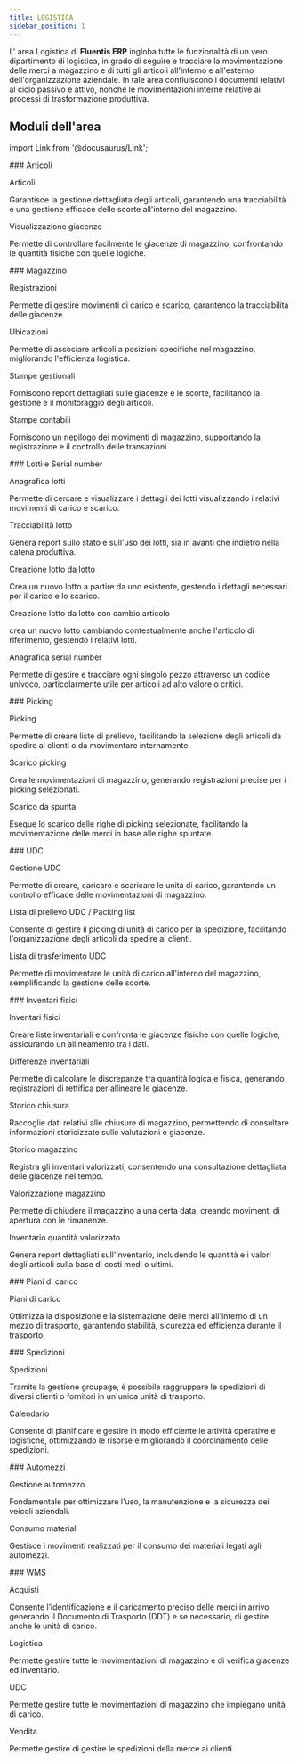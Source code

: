 ```yaml
---
title: LOGISTICA
sidebar_position: 1
---
```


L' area Logistica di **Fluentis ERP** ingloba tutte le funzionalità di un vero dipartimento di logistica, in grado di seguire e tracciare la movimentazione delle merci a magazzino e di tutti gli articoli all'interno e all'esterno dell'organizzazione aziendale.
In tale area confluiscono i documenti relativi al ciclo passivo e attivo, nonché le movimentazioni interne relative ai processi di trasformazione produttiva.

## Moduli dell'area 

import Link from '@docusaurus/Link';

<div className="cardContainer">
    <div className="card">
###     <Link to="/docs/logistics/items/items-intro">Articoli</Link>
        <p><Link to="/docs/logistics/items/items-intro" className="bold-link">Articoli</Link></p>
        <p>Garantisce la gestione dettagliata degli articoli, garantendo una tracciabilità e una gestione efficace delle scorte all'interno del magazzino.</p>
        <p><Link to="/docs/logistics/items/stocks-visualization" className="bold-link">Visualizzazione giacenze</Link></p>
        <p>Permette di controllare facilmente le giacenze di magazzino, confrontando le quantità fisiche con quelle logiche.</p>
    </div>
    <div className="card">
###     <Link to="/docs/logistics/warehouse/warehouse-intro">Magazzino</Link>
        <p><Link to="/docs/logistics/warehouse/stock-records/record" className="bold-link">Registrazioni</Link></p>
        <p>Permette di gestire movimenti di carico e scarico, garantendo la tracciabilità delle giacenze.</p>
        <p><Link to="/docs/logistics/warehouse/location/locations" className="bold-link">Ubicazioni</Link></p>
        <p>Permette di associare articoli a posizioni specifiche nel magazzino, migliorando l'efficienza logistica.</p>
        <p><Link to="/docs/logistics/warehouse/warehouse-intro" className="bold-link">Stampe gestionali</Link></p>
        <p>Forniscono report dettagliati sulle giacenze e le scorte, facilitando la gestione e il monitoraggio degli articoli.</p>
        <p><Link to="/docs/logistics/warehouse/warehouse-intro" className="bold-link">Stampe contabili</Link></p>
        <p>Forniscono un riepilogo dei movimenti di magazzino, supportando la registrazione e il controllo delle transazioni.</p>
    </div>
</div>
<div className="cardContainer">
    <div className="card">
###     <Link to="/docs/logistics/lots-serial-numbers/lots-serial-number-intro">Lotti e Serial number</Link>
        <p><Link to="/docs/logistics/lots-serial-numbers/lots-register" className="bold-link">Anagrafica lotti</Link></p>
        <p>Permette di cercare e visualizzare i dettagli dei lotti visualizzando i relativi movimenti di carico e scarico.</p>
        <p><Link to="/docs/logistics/lots-serial-numbers/lots-register" className="bold-link">Tracciabilità lotto</Link></p>
        <p>Genera report sullo stato e sull'uso dei lotti, sia in avanti che indietro nella catena produttiva.</p>
        <p><Link to="/docs/logistics/lots-serial-numbers/create-lot-from-lot" className="bold-link">Creazione lotto da lotto</Link></p>
        <p>Crea un nuovo lotto a partire da uno esistente, gestendo i dettagli necessari per il carico e lo scarico.</p>
        <p><Link to="/docs/logistics/lots-serial-numbers/create-lot-from-lot" className="bold-link">Creazione lotto da lotto con cambio articolo</Link></p>
        <p>crea un nuovo lotto cambiando contestualmente anche l'articolo di riferimento, gestendo i relativi lotti.</p>
        <p><Link to="/docs/logistics/lots-serial-numbers/serial-number-register" className="bold-link">Anagrafica serial number</Link></p>
        <p>Permette di gestire e tracciare ogni singolo pezzo attraverso un codice univoco, particolarmente utile per articoli ad alto valore o critici.</p>
    </div>
</div>
<div className="cardContainer">
    <div className="card">
###     <Link to="/docs/logistics/picking/picking-intro">Picking</Link>
        <p><Link to="/docs/logistics/picking/picking-management" className="bold-link">Picking</Link></p>
        <p>Permette di creare liste di prelievo, facilitando la selezione degli articoli da spedire ai clienti o da movimentare internamente.</p>
        <p><Link to="/docs/logistics/picking/unload-picking" className="bold-link">Scarico picking</Link></p>
        <p>Crea le movimentazioni di magazzino, generando registrazioni precise per i picking selezionati.</p>
        <p><Link to="/docs/logistics/picking/unload-check-row-management" className="bold-link">Scarico da spunta</Link></p>
        <p>Esegue lo scarico delle righe di picking selezionate, facilitando la movimentazione delle merci in base alle righe spuntate.</p>
    </div>
    <div className="card">
###     <Link to="/docs/logistics/udc/loading-unit-intro">UDC</Link>
        <p><Link to="/docs/logistics/udc/loading-unit-management/search-pallet" className="bold-link">Gestione UDC</Link></p>
        <p>Permette di creare, caricare e scaricare le unità di carico, garantendo un controllo efficace delle movimentazioni di magazzino.</p>
        <p><Link to="/docs/logistics/udc/loading-unit-packing-lists/loading-unit" className="bold-link">Lista di prelievo UDC / Packing list</Link></p>
        <p>Consente di gestire il picking di unità di carico per la spedizione, facilitando l'organizzazione degli articoli da spedire ai clienti.</p>
        <p><Link to="/docs/logistics/udc/loading-unit-packing-lists/transfer-unit" className="bold-link">Lista di trasferimento UDC</Link></p>
        <p>Permette di movimentare le unità di carico all'interno del magazzino, semplificando la gestione delle scorte.</p>
    </div>
</div>
<div className="cardContainer">
    <div className="card">
###     <Link to="/docs/logistics/physical-inventory/physical-inventory-intro">Inventari fisici</Link>
        <p><Link to="/docs/logistics/physical-inventory/inventory-management/search-physical-inventory" className="bold-link">Inventari fisici</Link></p>
        <p>Creare liste inventariali e confronta le giacenze fisiche con quelle logiche, assicurando un allineamento tra i dati.</p>
        <p><Link to="/docs/logistics/physical-inventory/stock-difference" className="bold-link">Differenze inventariali</Link></p>
        <p>Permette di calcolare le discrepanze tra quantità logica e fisica, generando registrazioni di rettifica per allineare le giacenze.</p>
        <p><Link to="/docs/logistics/physical-inventory/closing-history" className="bold-link">Storico chiusura</Link></p>
        <p>Raccoglie dati relativi alle chiusure di magazzino, permettendo di consultare informazioni storicizzate sulle valutazioni e giacenze.</p>
        <p><Link to="/docs/logistics/physical-inventory/warehouse-history" className="bold-link">Storico magazzino</Link></p>
        <p>Registra gli inventari valorizzati, consentendo una consultazione dettagliata delle giacenze nel tempo.</p>
        <p><Link to="/docs/logistics/physical-inventory/warehouse-valorization" className="bold-link">Valorizzazione magazzino</Link></p>
        <p>Permette di chiudere il magazzino a una certa data, creando movimenti di apertura con le rimanenze.</p>
        <p><Link to="/docs/logistics/physical-inventory/inventory-reports/valorized-inventory-with-quantity" className="bold-link">Inventario quantità valorizzato</Link></p>
        <p>Genera report dettagliati sull'inventario, includendo le quantità e i valori degli articoli sulla base di costi medi o ultimi.</p>
    </div>
</div>
<div className="cardContainer">
    <div className="card">
###     <Link to="/docs/logistics/load-plans/search-plan">Piani di carico</Link>
        <p><Link to="/docs/logistics/load-plans/search-plan" className="bold-link">Piani di carico</Link></p>
        <p>Ottimizza la disposizione e la sistemazione delle merci all'interno di un mezzo di trasporto, garantendo stabilità, sicurezza ed efficienza durante il trasporto.</p>
     </div>
    <div className="card">
###     <Link to="/docs/logistics/shipping/shippings-intro">Spedizioni</Link>
        <p><Link to="/docs/logistics/shipping/shippings" className="bold-link">Spedizioni</Link></p>
        <p>Tramite la gestione groupage, è possibile raggruppare le spedizioni di diversi clienti o fornitori in un'unica unità di trasporto.</p>
        <p><Link to="/docs/logistics/shipping/calendar" className="bold-link">Calendario</Link></p>
        <p>Consente di pianificare e gestire in modo efficiente le attività operative e logistiche, ottimizzando le risorse e migliorando il coordinamento delle spedizioni.</p>
    </div>
</div>
<div className="cardContainer">
    <div className="card">
###     <Link to="/docs/logistics/motorvehicles/motorvehicle-management">Automezzi</Link>
        <p><Link to="/docs/logistics/motorvehicles/motorvehicle" className="bold-link">Gestione automezzo</Link></p>
        <p>Fondamentale per ottimizzare l'uso, la manutenzione e la sicurezza dei veicoli aziendali.</p>
        <p><Link to="/docs/logistics/motorvehicles/material-consumption/material-consumption-filter" className="bold-link">Consumo materiali</Link></p>
        <p>Gestisce i movimenti realizzati per il consumo dei materiali legati agli automezzi.</p>
    </div>
</div>
<div className="cardContainer">
    <div className="card">
###     <Link to="/docs/logistics/wms/wms-intro">WMS</Link>
        <p><Link to="/docs/logistics/wms/purchase/receiving-goods" className="bold-link">Acquisti</Link></p>
        <p>Consente l’identificazione e il caricamento preciso delle merci in arrivo generando il Documento di Trasporto (DDT) e se necessario, di gestire anche le unità di carico.</p>
        <p><Link to="/docs/logistics/wms/logistics/load-item" className="bold-link">Logistica</Link></p>
        <p>Permette gestire tutte le movimentazioni di magazzino e di verifica giacenze ed inventario. </p>
        <p><Link to="/docs/logistics/wms/udc/load-move-pallet" className="bold-link">UDC</Link></p>
        <p>Permette gestire tutte le movimentazioni di magazzino che impiegano unità di carico.</p>
        <p><Link to="/docs/logistics/wms/sales/check-row-management" className="bold-link">Vendita</Link></p>
        <p>Permette gestire di gestire le spedizioni della merce ai clienti.</p>
    </div>
</div>








